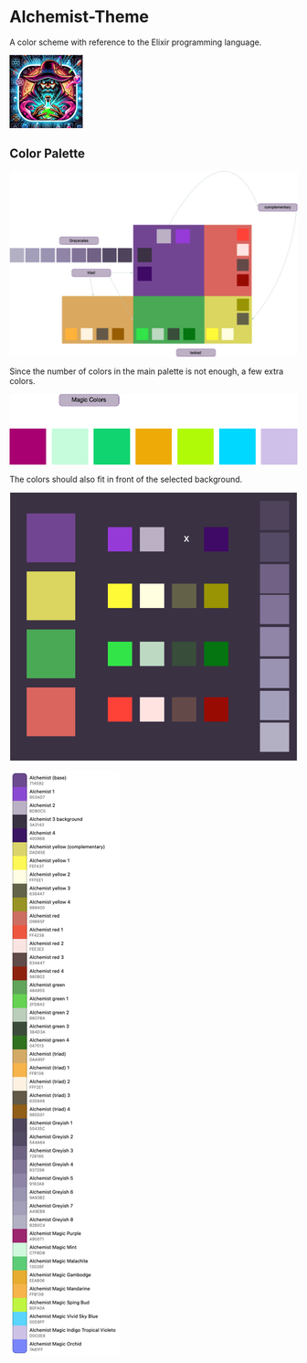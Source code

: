 # Alchemist-Theme

A color scheme with reference to the Elixir programming language.

![](logo.png)

## Color Palette

![](/colors/Palette.png)

Since the number of colors in the main palette is not enough, a few extra colors.

![](/colors/Magic-Colors.png)

The colors should also fit in front of the selected background.

![](/colors/Background-Colors-Contrast.png)


![](/colors/colors.png)
